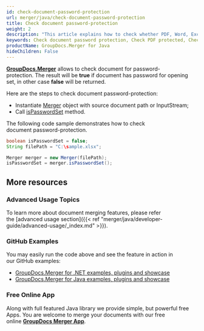 ```yaml
---
id: check-document-password-protection
url: merger/java/check-document-password-protection
title: Check document password-protection
weight: 2
description: "This article explains how to check whether PDF, Word, Excel, PowerPoint document is password protected or not, and how to do this using GroupDocs.Merger for Java."
keywords: Check document password protection, Check PDF protected, Check Word document protected, Check Excel document protected
productName: GroupDocs.Merger for Java
hideChildren: False
---
```

[**GroupDocs.Merger**](https://products.groupdocs.com/merger/java) allows to check document for password-protection. The result will be **true** if document has password for opening set, in other case **false** will be returned.

Here are the steps to check document password-protection:

*   Instantiate [Merger](https://apireference.groupdocs.com/java/merger/com.groupdocs.merger/Merger) object with source document path or InputStream;
*   Call [isPasswordSet](https://apireference.groupdocs.com/java/merger/com.groupdocs.merger/Merger#isPasswordSet()) method.

The following code sample demonstrates how to check document password-protection.

```java
boolean isPasswordSet = false;
String filePath = "C:\sample.xlsx";

Merger merger = new Merger(filePath);        
isPasswordSet = merger.isPasswordSet();
```

## More resources
### Advanced Usage Topics 
To learn more about document merging features, please refer the [advanced usage section]({{< ref "merger/java/developer-guide/advanced-usage/_index.md" >}}).

### GitHub Examples 
You may easily run the code above and see the feature in action in our GitHub examples:
*   [GroupDocs.Merger for .NET examples, plugins and showcase](https://github.com/groupdocs-merger/GroupDocs.Merger-for-.NET)    
*   [GroupDocs.Merger for Java examples, plugins and showcase](https://github.com/groupdocs-merger/GroupDocs.Merger-for-Java)

### Free Online App 
Along with full featured Java library we provide simple, but powerful free Apps.
You are welcome to merge your documents with our free online **[GroupDocs Merger App](https://products.groupdocs.app/merger)**.
